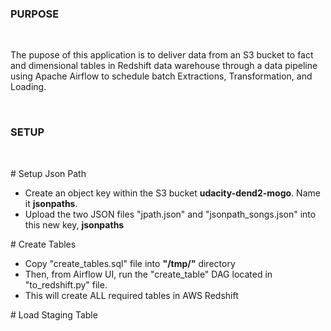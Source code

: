 <h3>PURPOSE</h3>
<br>
<p>
The pupose of this application is to deliver data from an S3 bucket to fact and dimensional tables
in Redshift data warehouse through a data pipeline using Apache Airflow to schedule batch Extractions,
Transformation, and Loading.
</p>
<br>

<h3>SETUP</h3>
<br>
<p>
# Setup Json Path
<ul>
    <li>
    Create an object key within the S3 bucket <strong>udacity-dend2-mogo</strong>. Name it 
    <strong>jsonpaths</strong>.
    </li>
    <li>
    Upload the two JSON files "jpath.json" and "jsonpath_songs.json" into this new key,
    <strong>jsonpaths</strong>
    </li>
</ul>
</p>

<p>
# Create Tables
<ul>
    <li>
    Copy "create_tables.sql" file into <strong>"/tmp/"</strong> directory
    </li>
    <li>
    Then, from Airflow UI, run the "create_table" DAG located in "to_redshift.py" file.
    </li>
    <li>
    This will create ALL required tables in AWS Redshift
    </li>
</ul>
</p>

<p>
# Load Staging Table

</p>
